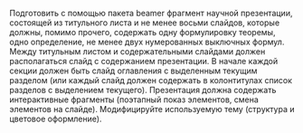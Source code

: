Подготовить с помощью пакета beamer фрагмент научной презентации, состоящей из титульного листа и не менее восьми слайдов, которые должны, помимо прочего, содержать одну формулировку теоремы, одно определение, не менее двух нумерованных выключных формул. Между титульным листом и содержательными слайдами должен располагаться слайд с содержанием презентации. В начале каждой секции должен быть слайд оглавления с выделенным текущим разделом (или каждый слайд должен содержать в колонтитулах список разделов с выделением текущего). Презентация должна содержать интерактивные фрагменты (поэтапный показ элементов, смена элементов на слайде). Модифицируйте используемую тему (структура и цветовое оформление).


